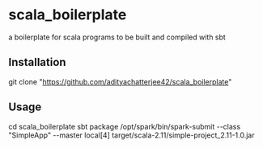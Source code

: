 # scala_boilerplate

a boilerplate for scala programs to be built and compiled with sbt

## Installation

git clone "https://github.com/adityachatterjee42/scala_boilerplate"

## Usage

cd scala_boilerplate
sbt package
/opt/spark/bin/spark-submit --class "SimpleApp" --master local[4] target/scala-2.11/simple-project_2.11-1.0.jar
